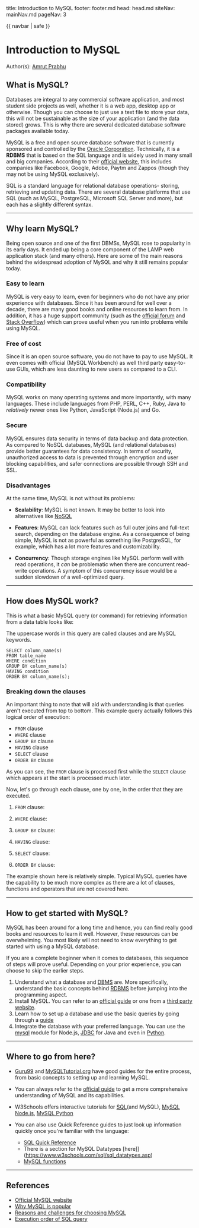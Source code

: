 <frontmatter>
  title: Introduction to MySQL
  footer: footer.md
  head: head.md
  siteNav: mainNav.md
  pageNav: 3
</frontmatter>

{{ navbar | safe }}

<div class="website-content">

# Introduction to MySQL

Author(s): [Amrut Prabhu](https://github.com/amrut-prabhu)

## What is MySQL?

Databases are integral to any commercial software application, and most student side projects as well, whether it is a web app, desktop app or otherwise.
Though you can choose to just use a text file to store your data, this will not be sustainable as the size of your application (and the data stored) grows. This is why there are several dedicated database software packages available today.

<tooltip content="My Structured Query Language(SQL)">MySQL</tooltip> is a free and open source database software that is currently sponsored and controlled by the [Oracle Corporation](https://www.zdnet.com/article/mysql-why-the-open-source-database-is-better-off-under-oracle/). Technically, it is a <tooltip content="Relational DataBase Management System">**RDBMS**</tooltip> that is based on the <tooltip content="Structured Query Language">SQL</tooltip> language and is widely used in many small and big companies. According to their [official website](https://www.mysql.com/why-mysql/), this includes companies like Facebook, Google, Adobe, Paytm and Zappos (though they may not be using MySQL exclusively).

<box type="tip">
	SQL is a standard language for relational database operations- storing, retrieving and updating data. There are several database platforms that use SQL (such as MySQL, PostgreSQL, Microsoft SQL Server and more), but each has a slightly different syntax.
</box>

---

## Why learn MySQL?

Being open source and one of the first DBMSs, MySQL rose to popularity in its early days. It ended up being a core component of the <tooltip content="Linux OS, Apache Server, MySQL RDBMS, PHP  language">LAMP</tooltip> web application stack (and many others).
Here are some of the main reasons behind the widespread adoption of MySQL and why it still remains popular today.

### Easy to learn

MySQL is very easy to learn, even for beginners who do not have any prior experience with databases. Since it has been around for well over a decade, there are many good books and online resources to learn from.
In addition, it has a huge support community (such as the [official forum](https://forums.mysql.com/) and [Stack Overflow](https://stackoverflow.com/questions/tagged/mysql)) which can prove useful when you run into problems while using MySQL.

### Free of cost

Since it is an open source software, you do not have to pay to use MySQL. It even comes with official (MySQL Workbench) as well third party easy-to-use <tooltip content="Graphical User Interface">GUIs</tooltip>, which are less daunting to new users as compared to a <tooltip content="Command Line Interface">CLI</tooltip>.

### Compatibility

MySQL works on many operating systems and more importantly, with many languages. These include languages from PHP, PERL, C++, Ruby, Java to *relatively* newer ones like Python, JavaScript (Node.js) and Go.

### Secure

MySQL ensures data security in terms of data backup and data protection.  As compared to NoSQL databases, MySQL (and relational databases) provide better guarantees for data consistency. In terms of security, unauthorized access to data is prevented through encryption and user blocking capabilities, and safer connections are possible through SSH and SSL.

### Disadvantages

At the same time, MySQL is not without its problems:

- **Scalability**: MySQL is not known. It may be better to look into alternatives like [NoSQL](httpss://)

- **Features**:
MySQL can lack features such as full outer joins and full-text search, depending on the database engine. As a consequence of being simple, MySQL is not as powerful as something like PostgreSQL, for example, which has a lot more features and customizability.

- **Concurrency**:
Though storage engines like MySQL perform well with read operations, it *can* be problematic when there are concurrent read-write operations. A symptom of this concurrency issue would be a sudden slowdown of a well-optimized query.

---

## How does MySQL work?

This is what a basic MySQL query (or command) for retrieving information from a data table looks like:

<box type="tip">
  The uppercase words in this query are called clauses and are MySQL keywords.
</box>

```
SELECT column_name(s)
FROM table_name
WHERE condition
GROUP BY column_name(s)
HAVING condition
ORDER BY column_name(s);
```

### Breaking down the clauses



An important thing to note that will aid with understanding is that queries aren't executed from top to bottom. This example query actually follows this logical order of execution:
- `FROM` clause
- `WHERE` clause
- `GROUP BY` clause
- `HAVING` clause
- `SELECT` clause
- `ORDER BY` clause

As you can see, the `FROM` clause is processed first while the `SELECT` clause which appears at the start is processed much later.

Now, let's go through each clause, one by one, in the order that they are executed.

1. `FROM` clause:

2. `WHERE` clause:

3. `GROUP BY` clause:

4. `HAVING` clause:

5. `SELECT` clause:

6. `ORDER BY` clause:

The example shown here is relatively simple. Typical MySQL queries have the capability to be much more complex as there are a lot of clauses, functions and operators that are not covered here.

---

## How to get started with MySQL?

MySQL has been around for a long time and hence, you can find really good books and resources to learn it well. However, these resources can be overwhelming. You most likely will not need to know everything to get started with using a MySQL database.

If you are a complete beginner when it comes to databases, this sequence of steps will prove useful. Depending on your prior experience, you can choose to skip the earlier steps.

1. Understand what a database and [<tooltip content="DataBase Management System">DBMS</tooltip>]({{baseUrl}}/contents/data/databases/databases.html) are. More specifically, understand the basic concepts behind [RDBMS](https://www.tutorialspoint.com/sql/sql-rdbms-concepts.htm) before jumping into the programming aspect.
2. Install MySQL. You can refer to an [official guide](https://dev.mysql.com/doc/workbench/en/wb-windows.html) or one from a [third party website](https://www.tutorialspoint.com/mysql/mysql-installation.htm).
3. Learn how to set up a database and use the basic queries by going through a [guide](https://www.guru99.com/how-to-create-a-database.html)
4. Integrate the database with your preferred language. You can use the [mysql](http://www.mysqltutorial.org/mysql-nodejs/) module for Node.js, [JDBC](http://www.mysqltutorial.org/mysql-jdbc-tutorial/) for Java and even in [Python](http://www.mysqltutorial.org/python-mysql/).

---

## Where to go from here?

- [Guru99](https://www.guru99.com/introduction-to-database-sql.html) and [MySQLTutorial.org](http://www.mysqltutorial.org/basic-mysql-tutorial.aspx) have good guides for the entire process, from basic concepts to setting up and learning MySQL.

- You can always refer to the [official guide](https://dev.mysql.com/doc/refman/8.0/en/tutorial.html) to get a more comprehensive understanding of MySQL and its capabilities.

- W3Schools offers interactive tutorials for [SQL](https://www.w3schools.com/sql/default.asp)(and MySQL), [MySQL Node.js](https://www.w3schools.com/nodejs/nodejs_mysql.asp), [MySQL Python](https://www.w3schools.com/python/python_mysql_getstarted.asp)

- You can also use Quick Reference guides to just look up information quickly once you're familiar with the language:
  - [SQL Quick Reference](https://www.w3schools.com/sql/sql_ref_mysql.asp)
  - There is a section for MySQL Datatypes [here]](https://www.w3schools.com/sql/sql_datatypes.asp)
  - [MySQL functions](https://www.w3schools.com/sql/sql_ref_mysql.asp)

---

## References

- [Official MySQL website](https://www.mysql.com/)
- [Why MySQL is popular](https://www.fromdev.com/2017/03/what-is-mysql-why-is-it-so-popular.html)
- [Reasons and challenges for choosing MySQL](https://dataconomy.com/2017/04/5-reasons-challenges-mysql/)
- [Execution order of SQL query](https://www.designcise.com/web/tutorial/what-is-the-order-of-execution-of-an-sql-query)
